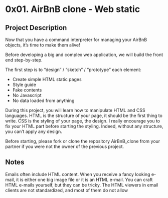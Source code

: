 # 0x01. AirBnB clone - Web static
## Project Description 
Now that you have a command interpreter for managing your AirBnB objects, it’s time to make them alive!

Before developing a big and complex web application, we will build the front end step-by-step.

The first step is to “design” / “sketch” / “prototype” each element:
+ Create simple HTML static pages
+ Style guide
+ Fake contents
+ No Javascript
+ No data loaded from anything

During this project, you will learn how to manipulate HTML and CSS languages. HTML is the structure of your page, it should be the first thing to write. CSS is the styling of your page, the design. I really encourage you to fix your HTML part before starting the styling. Indeed, without any structure, you can’t apply any design.

Before starting, please fork or clone the repository AirBnB_clone from your partner if you were not the owner of the previous project.
## Notes 
Emails often include HTML content. When you receive a fancy looking e-mail, it is either one big image file or it is an HTML e-mail. You can craft HTML e-mails yourself, but they can be tricky. The HTML viewers in email clients are not standardized, and most of them do not allow <style> tags. For this reason, HTML e-mail often contain lots of inline styles.

CSS cascades from top to bottom.  

Semantics within HTML is the practice of giving content on the page meaning and structure by using the proper element. Semantic code describes the value of content on a page, regardless of the style or appearance of that content.  

```htm
<!DOCTYPE html>
<html lang="en">
  <head>
    <!-- Meta tag is very important -->
    <!-- Define the character set used -->
    <meta charset="utf-8">
    <!-- Define keywords for search engines-->
    <meta name="keywords" content="HTML, CSS, JavaScript">
    <!-- Define a description of your web page -->
    <meta name="description" content="Free Web tutorials">
    <!-- Define the author of a page: -->
    <meta name="author" content="John Doe">
    <!-- set viewport  -->
    <meta name="viewport" content="width=device-width, initial-scale=1.0">
    <title>Hello World</title>
  </head>
  <body>
    <h1>Hello World</h1>
    <p>This is a web page.</p>
  </body>
</html>
```
Divisions, or <div>s, and <span>s are HTML elements that act as containers solely for styling purposes. As generic containers, they do not come with any overarching meaning or semantic value. Paragraphs are semantic in that content wrapped within a <p> element is known and understood as a paragraph. <div>s and <span>s do not hold any such meaning and are simply containers.

Both <div>s and <span>s, however, are extremely valuable when building a website in that they give us the ability to apply targeted styles to a contained set of content.

A <div> is a block-level element that is commonly used to identify large groupings of content, and which helps to build a web page’s layout and design. A <span>, on the other hand, is an inline-level element commonly used to identify smaller groupings of text within a block-level element.  
### Comments
HTML comments start with <!-- and end with -->. CSS comments start with /* and end with */.  

The <strong> element is semantically used to give strong importance to text, and is thus the most popular option for bolding text. The <b> element, on the other hand, semantically means to stylistically offset text, which isn’t always the best choice for text deserving prominent attention. We have to gauge the significance of the text we wish to set as bold and to choose an element accordingly.  

```htm
<!-- Strong importance -->
<p><strong>Caution:</strong> Falling rocks.</p>

<!-- Stylistically offset -->
<p>This recipe calls for <b>bacon</b> and <b>baconnaise</b>.</p>
```
For the longest time the structure of a web page was built using divisions. The problem was that divisions provide no semantic value, and it was fairly difficult to determine the intention of these divisions. Fortunately HTML5 introduced new [structurally based elements](https://dev.opera.com/articles/new-structural-elements-in-html5/), including the <header>, <nav>, <article>, <section>, <aside>, and <footer> elements.

The <header> element is a structural element that outlines the heading of a segment of a page. It falls within the <body> element.

The <head> element is not displayed on a page and is used to outline metadata, including the document title, and links to external files. It falls directly within the <html> element.  

## Links
+ [Learn to Code HTML & CSS](https://learn.shayhowe.com/html-css/building-your-first-web-page/)  
+ [Inline Styles in HTML](https://www.codecademy.com/article/html-inline-styles)  
+ [Specifics on CSS Specificity](https://css-tricks.com/specifics-on-css-specificity/)  
+ [Introduction to HTML](https://developer.mozilla.org/en-US/docs/Learn/HTML/Introduction_to_HTML)
+ [CSS](https://developer.mozilla.org/en-US/docs/Learn/CSS)
+ [MozillaDevelopersNetwork?](https://developer.mozilla.org/en-US/)  
+ [CenterBoxes](https://css-tricks.com/centering-css-complete-guide/)  
+ [Requests: HTTP for Humans](https://requests.readthedocs.io/en/latest/index.html)  
+ [A Dao of Web Design](http://alistapart.com/article/dao/)
+ [CSS Tools: Reset CSS](https://meyerweb.com/eric/tools/css/reset/)  
+ [Semantic code: What? Why? How?](https://boagworld.com/dev/semantic-code-what-why-how/)  